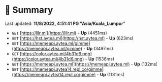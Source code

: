 # 📖 Summary
Last updated: **11/8/2022, 4:51:41 PG "Asia/Kuala_Lumpur"**

- `GET` [https://lilr.ml](https://lilr.ml) - **Up** (4451ms)
- `GET` [https://hst.aytea.ml](https://hst.aytea.ml) - **Up** (623ms)
- `GET` [https://memeapi.aytea.ml/gimme](https://memeapi.aytea.ml/gimme) - **Up** (3497ms)
- `GET` [https://color.aytea.ml/4b31d6.png](https://color.aytea.ml/4b31d6.png) - **Up** (1536ms)
- `GET` [https://memeapi.aytea.ml](https://memeapi.aytea.ml) - **Up** (132ms)
- `GET` [https://memeapi.aytea14.repl.co/gimme](https://memeapi.aytea14.repl.co/gimme) - **Up** (1131ms)
